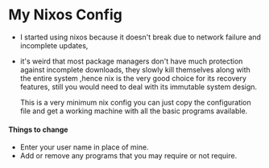 # My Nixos Config
- I started using nixos because it doesn't break due to network failure and incomplete updates,
- it's weird that most package managers don't have much protection against incomplete downloads, they slowly kill themselves along with the entire system ,hence nix is the very good choice for its recovery features, still you would need to deal with its immutable system design.



  This is a very minimum nix config you can just copy the configuration file and get a working machine with all the basic programs available.
#### Things to change
* Enter your user name in place of mine.
* Add or remove any programs that you may require or not require.

